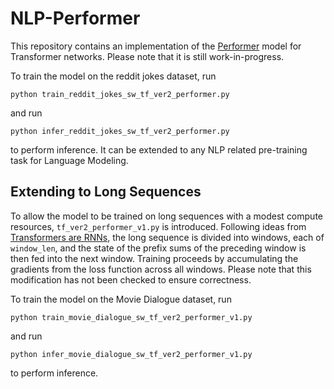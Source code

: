 # NLP-Performer
This repository contains an implementation of the [Performer](https://arxiv.org/abs/2009.14794) model for Transformer networks. Please note that it is still work-in-progress.

To train the model on the reddit jokes dataset, run
```
python train_reddit_jokes_sw_tf_ver2_performer.py
```
and run
```
python infer_reddit_jokes_sw_tf_ver2_performer.py
```
to perform inference. It can be extended to any NLP related pre-training task for Language Modeling.

## Extending to Long Sequences
To allow the model to be trained on long sequences with a modest compute resources, `tf_ver2_performer_v1.py` is introduced. Following ideas from [Transformers are RNNs](https://arxiv.org/abs/2006.16236), the long sequence is divided into windows, each of `window_len`, and the state of the prefix sums of the preceding window is then fed into the next window. Training proceeds by accumulating the gradients from the loss function across all windows. Please note that this modification has not been checked to ensure correctness.

To train the model on the Movie Dialogue dataset, run
```
python train_movie_dialogue_sw_tf_ver2_performer_v1.py
```
and run
```
python infer_movie_dialogue_sw_tf_ver2_performer_v1.py
```
to perform inference.
